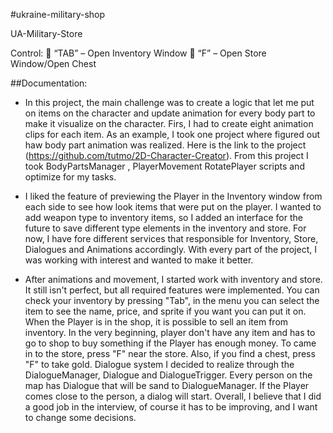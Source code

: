 
#ukraine-military-shop

UA-Military-Store

Control:  “TAB” – Open Inventory Window  “F” – Open Store Window/Open Chest

##Documentation:

- In this project, the main challenge was to create a logic that let me put on items on the character and update animation for every body part to make it visualize on the character. 
Firs, I had to create eight animation clips for each item. As an example, I took one project where figured out haw body part animation was realized. Here is the link to the project (https://github.com/tutmo/2D-Character-Creator). From this project I took BodyPartsManager , PlayerMovement RotatePlayer scripts and optimize for my tasks.
- I liked the feature of previewing the Player in the Inventory window from each side to see how look items that were put on the player. I wanted to add weapon type to inventory items, so I added an interface for the future to save different type elements in the inventory and store. For now, I have fore different services that responsible for Inventory, Store, Dialogues and Animations accordingly. With every part of the project, I was working with interest and wanted to make it better.

- After animations and movement, I started work with inventory and store. It still isn't perfect, but all required features were implemented. You can check your inventory by pressing "Tab", in the menu you can select the item to see the name, price, and sprite if you want you can put it on. When the Player is in the shop, it is possible to sell an item from inventory. In the very beginning, player don't have any item and has to go to shop to buy something if the Player has enough money. To came in to the store, press "F" near the store. Also, if you find a chest, press "F" to take gold. Dialogue system I decided to realize through the DialogueManager, Dialogue and DialogueTrigger. Every person on the map has Dialogue that will be sand to DialogueManager. If the Player comes close to the person, a dialog will start. Overall, I believe that I did a good job in the interview, of course it has to be improving, and I want to change some decisions.